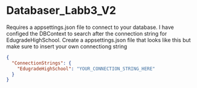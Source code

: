 # Databaser_Labb3_V2
Requires a appsettings.json file to connect to your database.
I have configed the DBContext to search after the connection string for EdugradeHighSchool.
Create a appsettings.json file that looks like this but make sure to insert your own connectiong string
```json
{
  "ConnectionStrings": {
    "EdugradeHighSchool": "YOUR_CONNECTION_STRING_HERE"
  }
}
```
